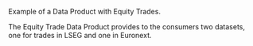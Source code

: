 Example of a Data Product with Equity Trades.

The Equity Trade Data Product provides to the consumers two datasets, one for trades in LSEG and one in Euronext.


